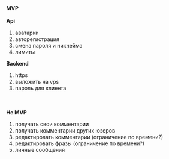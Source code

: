 <br/><br/>
**MVP**<br/><br/>
**Api**
1. аватарки
2. авторегистрация
3. смена пароля и никнейма
4. лимиты

**Backend**
1. https
2. выложить на vps
3. пароль для клиента

<br/><br/>
**Не MVP**
1. получать свои комментарии
2. получать комментарии других юзеров
3. редактировать комментарии (ограничение по времени?)
4. редактировать фразы (ограничение по времени?)
5. личные сообщения